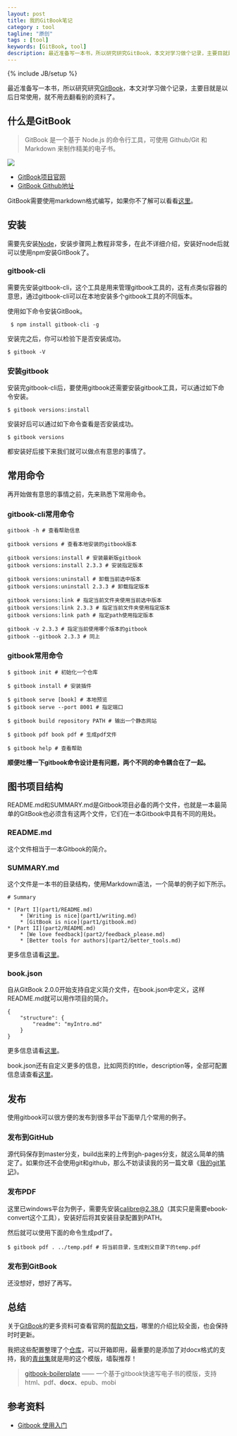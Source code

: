 ```yaml
---
layout: post
title: 我的GitBook笔记
category : tool
tagline: "原创"
tags : [tool]
keywords: [GitBook, tool]
description: 最近准备写一本书，所以研究研究GitBook，本文对学习做个记录，主要目就是以后日常使用，就不用去翻看别的资料了。
---
```

{% include JB/setup %}

最近准备写一本书，所以研究研究[GitBook][GitBook]，本文对学习做个记录，主要目就是以后日常使用，就不用去翻看别的资料了。

## 什么是GitBook
> GitBook 是一个基于 Node.js 的命令行工具，可使用 Github/Git 和 Markdown 来制作精美的电子书。

![]({{BLOG_IMG}}233.png) 

- [GitBook项目官网](http://www.gitbook.io)
- [GitBook Github地址](https://github.com/GitbookIO/gitbook)

GitBook需要使用markdown格式编写，如果你不了解可以看看[这里](https://help.gitbook.com/format/markdown.html)。

## 安装
需要先安装[Node](http://nodejs.org/)，安装步骤网上教程非常多，在此不详细介绍，安装好node后就可以使用npm安装GitBook了。

### gitbook-cli
需要先安装gitbook-cli，这个工具是用来管理gitbook工具的，这有点类似容器的意思，通过gitbook-cli可以在本地安装多个gitbook工具的不同版本。

使用如下命令安装GitBook。

	 $ npm install gitbook-cli -g

安装完之后，你可以检验下是否安装成功。

	$ gitbook -V

### 安装gitbook
安装完gitbook-cli后，要使用gitbook还需要安装gitbook工具，可以通过如下命令安装。

	$ gitbook versions:install

安装好后可以通过如下命令查看是否安装成功。

	$ gitbook versions

都安装好后接下来我们就可以做点有意思的事情了。

## 常用命令
再开始做有意思的事情之前，先来熟悉下常用命令。

### gitbook-cli常用命令

	gitbook -h # 查看帮助信息

	gitbook versions # 查看本地安装的gitbook版本
	
	gitbook versions:install # 安装最新版gitbook
	gitbook versions:install 2.3.3 # 安装指定版本

	gitbook versions:uninstall # 卸载当前选中版本
	gitbook versions:uninstall 2.3.3 # 卸载指定版本

	gitbook versions:link # 指定当前文件夹使用当前选中版本
	gitbook versions:link 2.3.3 # 指定当前文件夹使用指定版本
	gitbook versions:link path # 指定path使用指定版本

	gitbook -v 2.3.3 # 指定当前使用哪个版本的gitbook
	gitbook --gitbook 2.3.3 # 同上

### gitbook常用命令
	
	$ gitbook init # 初始化一个仓库

	$ gitbook install # 安装插件

	$ gitbook serve [book] # 本地预览
	$ gitbook serve --port 8001 # 指定端口

	$ gitbook build repository PATH # 输出一个静态网站

	$ gitbook pdf book pdf # 生成pdf文件

	$ gitbook help # 查看帮助

**顺便吐槽一下gitbook命令设计是有问题，两个不同的命令耦合在了一起。**

## 图书项目结构
README.md和SUMMARY.md是Gitbook项目必备的两个文件，也就是一本最简单的GitBook也必须含有这两个文件，它们在一本Gitbook中具有不同的用处。

### README.md
这个文件相当于一本Gitbook的简介。

### SUMMARY.md
这个文件是一本书的目录结构，使用Markdown语法，一个简单的例子如下所示。

	# Summary

	* [Part I](part1/README.md)
	    * [Writing is nice](part1/writing.md)
	    * [GitBook is nice](part1/gitbook.md)
	* [Part II](part2/README.md)
	    * [We love feedback](part2/feedback_please.md)
	    * [Better tools for authors](part2/better_tools.md)

更多信息请看[这里](https://help.gitbook.com/format/chapters.html)。

### book.json
自从GitBook 2.0.0开始支持自定义简介文件，在book.json中定义，这样README.md就可以用作项目的简介。

	{
	    "structure": {
	        "readme": "myIntro.md"
	    }
	}

更多信息请看[这里](https://help.gitbook.com/format/introduction.html)。

book.json还有自定义更多的信息，比如网页的title，description等，全部可配置信息请查看[这里](https://help.gitbook.com/format/configuration.html)。

## 发布
使用gitbook可以很方便的发布到很多平台下面举几个常用的例子。

### 发布到GitHub
源代码保存到master分支，build出来的上传到gh-pages分支，就这么简单的搞定了。如果你还不会使用git和github，那么不妨读读我的另一篇文章《[我的git笔记](http://yanhaijing.com/git/2014/11/01/my-git-note)》。

### 发布PDF
这里已windows平台为例子，需要先安装[calibre@2.38.0](http://calibre-ebook.com/)（其实只是需要ebook-convert这个工具），安装好后将其安装目录配置到PATH。

然后就可以使用下面的命令生成pdf了。

	$ gitbook pdf . ../temp.pdf # 将当前目录，生成到父目录下的temp.pdf

### 发布到GitBook
还没想好，想好了再写。

## 总结
关于[GitBook][GitBook]的更多资料可查看官网的[帮助文档](https://help.gitbook.com)，哪里的介绍比较全面，也会保持时时更新。

我把这些配置整理了个[仓库](https://github.com/yanhaijing/gitbook-boilerplate)，可以开箱即用，最重要的是添加了对docx格式的支持，我的[青丝集](http://yanhaijing.com/spring/)就是用的这个模版，墙裂推荐！

> [gitbook-boilerplate](https://github.com/yanhaijing/gitbook-boilerplate) —— 一个基于gitbook快速写电子书的模版，支持html、pdf、**docx**、epub、mobi

## 参考资料
- [Gitbook 使用入门](http://gitbook-zh.wanqingwong.com/)

[GitBook]: https://www.gitbook.com




